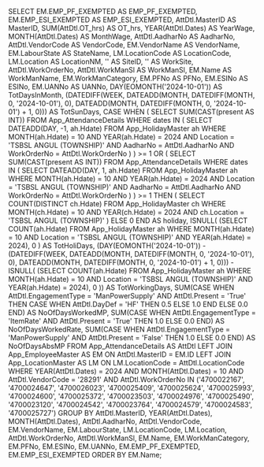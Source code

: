 SELECT 
    EM.EMP_PF_EXEMPTED AS EMP_PF_EXEMPTED,
    EM.EMP_ESI_EXEMPTED AS EMP_ESI_EXEMPTED,
    AttDtl.MasterID AS MasterID,
    SUM(AttDtl.OT_hrs) AS OT_hrs,
    YEAR(AttDtl.Dates) AS YearWage,
    MONTH(AttDtl.Dates) AS MonthWage,
    AttDtl.AadharNo AS AadharNo,
    AttDtl.VendorCode AS VendorCode,
    EM.VendorName AS VendorName,
    EM.LabourState AS StateName,
    LM.LocationCode AS LocationCode,
    LM.Location AS LocationNM,
    '' AS SiteID,
    '' AS WorkSite,
    AttDtl.WorkOrderNo,
    AttDtl.WorkManSl AS WorkManSl,
    EM.Name AS WorkManName,
    EM.WorkManCategory,
    EM.PFNo AS PFNo,
    EM.ESINo AS ESINo,
    EM.UANNo AS UANNo,
    DAY(EOMONTH('2024-10-01')) AS TotDaysInMonth,
    (DATEDIFF(WEEK, DATEADD(MONTH, DATEDIFF(MONTH, 0, '2024-10-01'), 0), DATEADD(MONTH, DATEDIFF(MONTH, 0, '2024-10-01') + 1, 0))) AS TotSunDays,
    CASE 
        WHEN (
            SELECT SUM(CAST(present AS INT)) 
            FROM App_AttendanceDetails 
            WHERE dates IN (
                SELECT DATEADD(DAY, -1, ah.Hdate) 
                FROM App_HolidayMaster ah 
                WHERE MONTH(ah.Hdate) = 10 
                  AND YEAR(ah.Hdate) = 2024 
                  AND Location = 'TSBSL ANGUL (TOWNSHIP)' 
                  AND AadharNo = AttDtl.AadharNo 
                  AND WorkOrderNo = AttDtl.WorkOrderNo
            )
        ) >= 1 
        OR (
            SELECT SUM(CAST(present AS INT)) 
            FROM App_AttendanceDetails 
            WHERE dates IN (
                SELECT DATEADD(DAY, 1, ah.Hdate) 
                FROM App_HolidayMaster ah 
                WHERE MONTH(ah.Hdate) = 10 
                  AND YEAR(ah.Hdate) = 2024 
                  AND Location = 'TSBSL ANGUL (TOWNSHIP)' 
                  AND AadharNo = AttDtl.AadharNo 
                  AND WorkOrderNo = AttDtl.WorkOrderNo
            )
        ) >= 1 
        THEN (
            SELECT COUNT(DISTINCT ch.Hdate) 
            FROM App_HolidayMaster ch 
            WHERE MONTH(ch.Hdate) = 10 
              AND YEAR(ch.Hdate) = 2024 
              AND ch.Location = 'TSBSL ANGUL (TOWNSHIP)'
        )
        ELSE 0 
    END AS holiday,
    ISNULL(
        (SELECT COUNT(ah.Hdate) 
         FROM App_HolidayMaster ah 
         WHERE MONTH(ah.Hdate) = 10 
           AND Location = 'TSBSL ANGUL (TOWNSHIP)' 
           AND YEAR(ah.Hdate) = 2024), 
        0
    ) AS TotHoliDays,
    (DAY(EOMONTH('2024-10-01')) 
      - (DATEDIFF(WEEK, DATEADD(MONTH, DATEDIFF(MONTH, 0, '2024-10-01'), 0), DATEADD(MONTH, DATEDIFF(MONTH, 0, '2024-10-01') + 1, 0))) 
      - ISNULL(
          (SELECT COUNT(ah.Hdate) 
           FROM App_HolidayMaster ah 
           WHERE MONTH(ah.Hdate) = 10 
             AND Location = 'TSBSL ANGUL (TOWNSHIP)' 
             AND YEAR(ah.Hdate) = 2024), 
          0
      )) AS TotWorkingDays,
    SUM(CASE WHEN AttDtl.EngagementType = 'ManPowerSupply' AND AttDtl.Present = 'True' THEN 
             CASE WHEN AttDtl.DayDef = 'HF' THEN 0.5 ELSE 1.0 END ELSE 0.0 END) AS NoOfDaysWorkedMP,
    SUM(CASE WHEN AttDtl.EngagementType = 'ItemRate' AND AttDtl.Present = 'True' THEN 1.0 ELSE 0.0 END) AS NoOfDaysWorkedRate,
    SUM(CASE WHEN AttDtl.EngagementType = 'ManPowerSupply' AND AttDtl.Present = 'False' THEN 1.0 ELSE 0.0 END) AS NoOfDaysAbsMP
FROM 
    App_AttendanceDetails AS AttDtl
LEFT JOIN 
    App_EmployeeMaster AS EM ON AttDtl.MasterID = EM.ID
LEFT JOIN 
    App_LocationMaster AS LM ON LM.LocationCode = AttDtl.LocationCode
WHERE 
    YEAR(AttDtl.Dates) = 2024 
    AND MONTH(AttDtl.Dates) = 10
    AND AttDtl.VendorCode = '28291'
    AND AttDtl.WorkOrderNo IN ('4700022167', '4700024647', '4700026023', '4700025409', 
                               '4700025624', '4700025993', '4700024600', '4700025372', 
                               '4700023503', '4700024976', '4700025490', '4700023120', 
                               '4700024542', '4700023764', '4700024579', '4700024583', 
                               '4700025727')
GROUP BY 
    AttDtl.MasterID, 
    YEAR(AttDtl.Dates), 
    MONTH(AttDtl.Dates), 
    AttDtl.AadharNo, 
    AttDtl.VendorCode,  
    EM.VendorName, 
    EM.LabourState, 
    LM.LocationCode,
    LM.Location, 
    AttDtl.WorkOrderNo, 
    AttDtl.WorkManSl, 
    EM.Name, 
    EM.WorkManCategory, 
    EM.PFNo, 
    EM.ESINo, 
    EM.UANNo, 
    EM.EMP_PF_EXEMPTED, 
    EM.EMP_ESI_EXEMPTED
ORDER BY 
    EM.Name;
